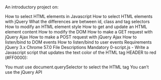 An introductory project on:

How to select HTML elements in Javascript
How to select HTML elements with jQuery
What the differences are between id, class and tag selectors
How to modify an HTML element style
How to get and update an HTML element content
How to modify the DOM
How to make a GET request with jQuery Ajax
How to make a POST request with jQuery Ajax
How to listen/bind to DOM events
How to listen/bind to user events
Requirements
jQuery 3.x
Chrome 57.0
File Descriptions
Mandatory
0-script.js - Write a Javascript script that updates the text color of the HTML tag HEADER to red (#FF0000):

You must use document.querySelector to select the HTML tag
You can’t use the jQuery API
